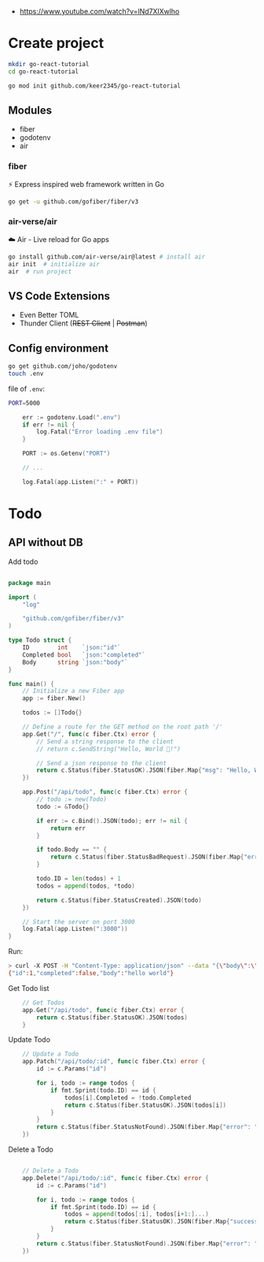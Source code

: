 - https://www.youtube.com/watch?v=lNd7XlXwlho

# Create project

```sh
mkdir go-react-tutorial
cd go-react-tutorial

go mod init github.com/keer2345/go-react-tutorial
```

## Modules

- fiber
- godotenv
- air

### fiber

⚡️ Express inspired web framework written in Go

```sh
go get -u github.com/gofiber/fiber/v3
```

### air-verse/air

☁️ Air - Live reload for Go apps

```sh
go install github.com/air-verse/air@latest # install air
air init  # initialize air
air  # run project
```

## VS Code Extensions

- Even Better TOML
- Thunder Client (~~REST Client~~ | ~~Postman~~)

## Config environment

```sh
go get github.com/joho/godotenv
touch .env
```

file of `.env`:

```sh
PORT=5000
```

```go
	err := godotenv.Load(".env")
	if err != nil {
		log.Fatal("Error loading .env file")
	}

	PORT := os.Getenv("PORT")

	// ...

	log.Fatal(app.Listen(":" + PORT))
```

# Todo

## API without DB

Add todo

```go

package main

import (
	"log"

	"github.com/gofiber/fiber/v3"
)

type Todo struct {
	ID        int    `json:"id"`
	Completed bool   `json:"completed"`
	Body      string `json:"body"`
}

func main() {
	// Initialize a new Fiber app
	app := fiber.New()

	todos := []Todo{}

	// Define a route for the GET method on the root path '/'
	app.Get("/", func(c fiber.Ctx) error {
		// Send a string response to the client
		// return c.SendString("Hello, World 👋!")

		// Send a json response to the client
		return c.Status(fiber.StatusOK).JSON(fiber.Map{"msg": "Hello, World 👋!"})
	})

	app.Post("/api/todo", func(c fiber.Ctx) error {
		// todo := new(Todo)
		todo := &Todo{}

		if err := c.Bind().JSON(todo); err != nil {
			return err
		}

		if todo.Body == "" {
			return c.Status(fiber.StatusBadRequest).JSON(fiber.Map{"error": "Todo body is required"})
		}

		todo.ID = len(todos) + 1
		todos = append(todos, *todo)

		return c.Status(fiber.StatusCreated).JSON(todo)
	})

	// Start the server on port 3000
	log.Fatal(app.Listen(":3000"))
}

```

Run:

```sh
> curl -X POST -H "Content-Type: application/json" --data "{\"body\":\"hello world\"}" localhost:3000/api/todo
{"id":1,"completed":false,"body":"hello world"}
```

Get Todo list

```go
	// Get Todos
	app.Get("/api/todo", func(c fiber.Ctx) error {
		return c.Status(fiber.StatusOK).JSON(todos)
	}
```

Update Todo

```go
	// Update a Todo
	app.Patch("/api/todo/:id", func(c fiber.Ctx) error {
		id := c.Params("id")

		for i, todo := range todos {
			if fmt.Sprint(todo.ID) == id {
				todos[i].Completed = !todo.Completed
				return c.Status(fiber.StatusOK).JSON(todos[i])
			}
		}
		return c.Status(fiber.StatusNotFound).JSON(fiber.Map{"error": "Todo not found"})
	})

```

Delete a Todo

```go

	// Delete a Todo
	app.Delete("/api/todo/:id", func(c fiber.Ctx) error {
		id := c.Params("id")

		for i, todo := range todos {
			if fmt.Sprint(todo.ID) == id {
				todos = append(todos[:i], todos[i+1:]...)
				return c.Status(fiber.StatusOK).JSON(fiber.Map{"success": true})
			}
		}
		return c.Status(fiber.StatusNotFound).JSON(fiber.Map{"error": "Todo not found"})
	})
```
